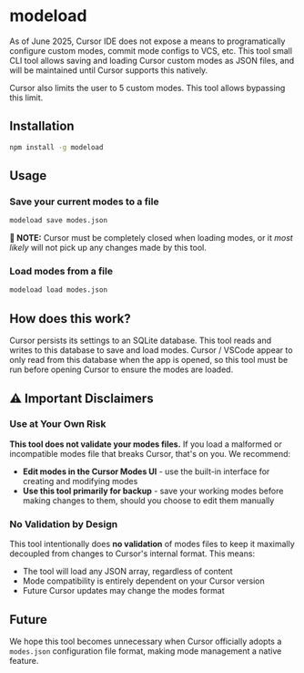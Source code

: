 # modeload

As of June 2025, Cursor IDE does not expose a means to programatically configure custom modes, commit mode configs to VCS, etc. This tool small CLI tool allows saving and loading Cursor custom modes as JSON files, and will be maintained until Cursor supports this natively.

Cursor also limits the user to 5 custom modes. This tool allows bypassing this limit.

## Installation

```bash
npm install -g modeload
```

## Usage

### Save your current modes to a file
```bash
modeload save modes.json
```

**👀 NOTE:** Cursor must be completely closed when loading modes, or it _most likely_ will not pick up any changes made by this tool.


### Load modes from a file
```bash
modeload load modes.json
```

## How does this work?
Cursor persists its settings to an SQLite database. This tool reads and writes to this database to save and load modes. Cursor / VSCode appear to only read from this database when the app is opened, so this tool must be run before opening Cursor to ensure the modes are loaded.


## ⚠️ Important Disclaimers

### Use at Your Own Risk
**This tool does not validate your modes files.** If you load a malformed or incompatible modes file that breaks Cursor, that's on you. We recommend:

- **Edit modes in the Cursor Modes UI** - use the built-in interface for creating and modifying modes
- **Use this tool primarily for backup** - save your working modes before making changes to them, should you choose to edit them manually

### No Validation by Design
This tool intentionally does **no validation** of modes files to keep it maximally decoupled from changes to Cursor's internal format. This means:

- The tool will load any JSON array, regardless of content
- Mode compatibility is entirely dependent on your Cursor version
- Future Cursor updates may change the modes format


## Future

We hope this tool becomes unnecessary when Cursor officially adopts a `modes.json` configuration file format, making mode management a native feature.

